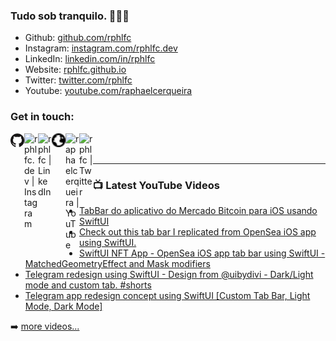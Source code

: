 ### Tudo sob tranquilo. 🙅🏼‍♀️

- Github: [github.com/rphlfc][github]
- Instagram: [instagram.com/rphlfc.dev][instagram]
- LinkedIn: [linkedin.com/in/rphlfc][linkedin]
- Website: [rphlfc.github.io][website]
- Twitter: [twitter.com/rphlfc][twitter]
- Youtube: [youtube.com/raphaelcerqueira][youtube]

### Get in touch:

[<img align="left" alt="rphlfc | GitHub" width="22px" src="https://raw.githubusercontent.com/github/explore/78df643247d429f6cc873026c0622819ad797942/topics/github/github.png" />][github]
[<img align="left" alt="rphlfc.dev | Instagram" width="22px" src="https://cdn.jsdelivr.net/npm/simple-icons@v3/icons/instagram.svg" />][instagram]
[<img align="left" alt="rphlfc | LinkedIn" width="22px" src="https://cdn.jsdelivr.net/npm/simple-icons@v3/icons/linkedin.svg" />][linkedin]
[<img align="left" alt="rphlfc.github.io" width="22px" src="https://raw.githubusercontent.com/iconic/open-iconic/master/svg/globe.svg" />][website]
[<img align="left" alt="raphaelcerqueira | YouTube" width="22px" src="https://cdn.jsdelivr.net/npm/simple-icons@v3/icons/youtube.svg" />][youtube]
[<img align="left" alt="rphlfc | Twitter" width="22px" src="https://cdn.jsdelivr.net/npm/simple-icons@v3/icons/twitter.svg" />][twitter]

<br/>
<br/>

---

### 📺 Latest YouTube Videos

<!-- YOUTUBE:START -->
- [TabBar do aplicativo do Mercado Bitcoin para iOS usando SwiftUI](https://www.youtube.com/watch?v=1E24A7BF8WU)
- [Check out this tab bar I replicated from OpenSea iOS app using SwiftUI.](https://www.youtube.com/watch?v=W0EZ5zG8kD8)
- [SwiftUI NFT App - OpenSea iOS app tab bar using SwiftUI - MatchedGeometryEffect and Mask modifiers](https://www.youtube.com/watch?v=umkF4rdVpJE)
- [Telegram redesign using SwiftUI - Design from @uibydivi - Dark/Light mode and custom tab. #shorts](https://www.youtube.com/watch?v=shOCCmMXwNI)
- [Telegram app redesign concept using SwiftUI [Custom Tab Bar, Light Mode, Dark Mode]](https://www.youtube.com/watch?v=TsaJL9QLIdQ)
<!-- YOUTUBE:END -->

➡️ [more videos...][youtube]

[github]: https://github.com/rphlfc
[instagram]: https://instagram.com/rphlfc.dev
[linkedin]: https://linkedin.com/in/rphlfc
[website]: https://rphlfc.github.io
[twitter]: https://twitter.com/rphlfc
[youtube]: https://youtube.com/raphaelcerqueira